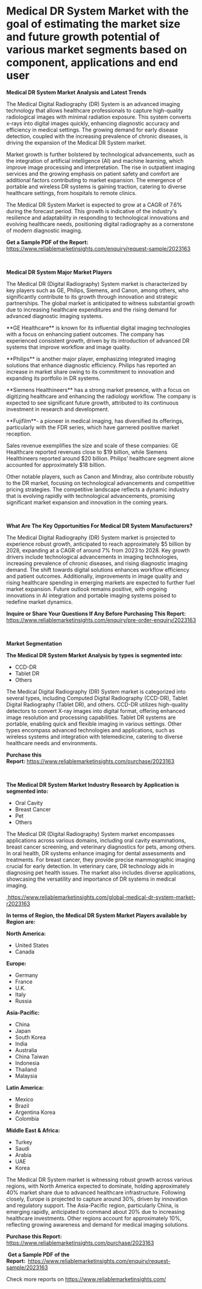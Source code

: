 <p><h1>Medical DR System Market with the goal of estimating the market size and future growth potential of various market segments based on component, applications and end user</h1></p><p><strong>Medical DR System Market Analysis and Latest Trends</strong></p>
<p><p>The Medical Digital Radiography (DR) System is an advanced imaging technology that allows healthcare professionals to capture high-quality radiological images with minimal radiation exposure. This system converts x-rays into digital images quickly, enhancing diagnostic accuracy and efficiency in medical settings. The growing demand for early disease detection, coupled with the increasing prevalence of chronic diseases, is driving the expansion of the Medical DR System market.</p><p>Market growth is further bolstered by technological advancements, such as the integration of artificial intelligence (AI) and machine learning, which improve image processing and interpretation. The rise in outpatient imaging services and the growing emphasis on patient safety and comfort are additional factors contributing to market expansion. The emergence of portable and wireless DR systems is gaining traction, catering to diverse healthcare settings, from hospitals to remote clinics.</p><p>The Medical DR System Market is expected to grow at a CAGR of 7.6% during the forecast period. This growth is indicative of the industry's resilience and adaptability in responding to technological innovations and evolving healthcare needs, positioning digital radiography as a cornerstone of modern diagnostic imaging.</p></p>
<p><strong>Get a Sample PDF of the Report:&nbsp;</strong> <a href="https://www.reliablemarketinsights.com/enquiry/request-sample/2023163?utm_campaign=2112&utm_medium=2&utm_source=Github&utm_content=ia&utm_term=29032025&utm_id=medical-dr-system">https://www.reliablemarketinsights.com/enquiry/request-sample/2023163</a></p>
<p>&nbsp;</p>
<p><strong>Medical DR System Major Market Players</strong></p>
<p><p>The Medical DR (Digital Radiography) System market is characterized by key players such as GE, Philips, Siemens, and Canon, among others, who significantly contribute to its growth through innovation and strategic partnerships. The global market is anticipated to witness substantial growth due to increasing healthcare expenditures and the rising demand for advanced diagnostic imaging systems.</p><p>**GE Healthcare** is known for its influential digital imaging technologies with a focus on enhancing patient outcomes. The company has experienced consistent growth, driven by its introduction of advanced DR systems that improve workflow and image quality. </p><p>**Philips** is another major player, emphasizing integrated imaging solutions that enhance diagnostic efficiency. Philips has reported an increase in market share owing to its commitment to innovation and expanding its portfolio in DR systems.</p><p>**Siemens Healthineers** has a strong market presence, with a focus on digitizing healthcare and enhancing the radiology workflow. The company is expected to see significant future growth, attributed to its continuous investment in research and development.</p><p>**Fujifilm**- a pioneer in medical imaging, has diversified its offerings, particularly with the FDR series, which have garnered positive market reception. </p><p>Sales revenue exemplifies the size and scale of these companies: GE Healthcare reported revenues close to $19 billion, while Siemens Healthineers reported around $20 billion. Philips’ healthcare segment alone accounted for approximately $18 billion.</p><p>Other notable players, such as Canon and Mindray, also contribute robustly to the DR market, focusing on technological advancements and competitive pricing strategies. The competitive landscape reflects a dynamic industry that is evolving rapidly with technological advancements, promising significant market expansion and innovation in the coming years.</p></p>
<p>&nbsp;</p>
<p><strong>What Are The Key Opportunities For Medical DR System Manufacturers?</strong></p>
<p><p>The Medical Digital Radiography (DR) System market is projected to experience robust growth, anticipated to reach approximately $5 billion by 2028, expanding at a CAGR of around 7% from 2023 to 2028. Key growth drivers include technological advancements in imaging technologies, increasing prevalence of chronic diseases, and rising diagnostic imaging demand. The shift towards digital solutions enhances workflow efficiency and patient outcomes. Additionally, improvements in image quality and rising healthcare spending in emerging markets are expected to further fuel market expansion. Future outlook remains positive, with ongoing innovations in AI integration and portable imaging systems poised to redefine market dynamics.</p></p>
<p><strong>Inquire or Share Your Questions If Any Before Purchasing This Report:</strong> <a href="https://www.reliablemarketinsights.com/enquiry/pre-order-enquiry/2023163?utm_campaign=2112&utm_medium=2&utm_source=Github&utm_content=ia&utm_term=29032025&utm_id=medical-dr-system">https://www.reliablemarketinsights.com/enquiry/pre-order-enquiry/2023163</a></p>
<p>&nbsp;</p>
<p><strong>Market Segmentation</strong></p>
<p><strong>The Medical DR System Market Analysis by types is segmented into:</strong></p>
<p><ul><li>CCD-DR</li><li>Tablet DR</li><li>Others</li></ul></p>
<p><p>The Medical Digital Radiography (DR) System market is categorized into several types, including Computed Digital Radiography (CCD-DR), Tablet Digital Radiography (Tablet DR), and others. CCD-DR utilizes high-quality detectors to convert X-ray images into digital format, offering enhanced image resolution and processing capabilities. Tablet DR systems are portable, enabling quick and flexible imaging in various settings. Other types encompass advanced technologies and applications, such as wireless systems and integration with telemedicine, catering to diverse healthcare needs and environments.</p></p>
<p><strong>Purchase this Report:&nbsp;</strong><a href="https://www.reliablemarketinsights.com/purchase/2023163?utm_campaign=2112&utm_medium=2&utm_source=Github&utm_content=ia&utm_term=29032025&utm_id=medical-dr-system">https://www.reliablemarketinsights.com/purchase/2023163</a></p>
<p>&nbsp;</p>
<p><strong>The Medical DR System Market Industry Research by Application is segmented into:</strong></p>
<p><ul><li>Oral Cavity</li><li>Breast Cancer</li><li>Pet</li><li>Others</li></ul></p>
<p><p>The Medical DR (Digital Radiography) System market encompasses applications across various domains, including oral cavity examinations, breast cancer screening, and veterinary diagnostics for pets, among others. In oral health, DR systems enhance imaging for dental assessments and treatments. For breast cancer, they provide precise mammographic imaging crucial for early detection. In veterinary care, DR technology aids in diagnosing pet health issues. The market also includes diverse applications, showcasing the versatility and importance of DR systems in medical imaging.</p></p>
<p><a href="https://www.reliablemarketinsights.com/global-medical-dr-system-market-r2023163?utm_campaign=2112&utm_medium=2&utm_source=Github&utm_content=ia&utm_term=29032025&utm_id=medical-dr-system">&nbsp;https://www.reliablemarketinsights.com/global-medical-dr-system-market-r2023163</a></p>
<p><strong>In terms of Region, the Medical DR System Market Players available by Region are:</strong></p>
<p>
    <p> <strong> North America: </strong>
        <ul>
            <li>United States</li>
            <li>Canada</li>
        </ul>
        </p> 
    <p> <strong> Europe: </strong>
        <ul>
            <li>Germany</li>
            <li>France</li>
            <li>U.K.</li>
            <li>Italy</li>
            <li>Russia</li>
        </ul>
        </p> 
    <p> <strong> Asia-Pacific: </strong>
        <ul>
            <li>China</li>
            <li>Japan</li>
            <li>South Korea</li>
            <li>India</li>
            <li>Australia</li>
            <li>China Taiwan</li>
            <li>Indonesia</li>
            <li>Thailand</li>
            <li>Malaysia</li>
        </ul>
        </p> 
    <p> <strong> Latin America: </strong>
        <ul>
            <li>Mexico</li>
            <li>Brazil</li>
            <li>Argentina Korea</li>
            <li>Colombia</li>
        </ul>
        </p> 
    <p> <strong> Middle East & Africa: </strong>
        <ul>
            <li>Turkey</li>
            <li>Saudi</li>
            <li>Arabia</li>
            <li>UAE</li>
            <li>Korea</li>
        </ul>
    </p>
    </p>
<p><p>The Medical DR System market is witnessing robust growth across various regions, with North America expected to dominate, holding approximately 40% market share due to advanced healthcare infrastructure. Following closely, Europe is projected to capture around 30%, driven by innovation and regulatory support. The Asia-Pacific region, particularly China, is emerging rapidly, anticipated to command about 20% due to increasing healthcare investments. Other regions account for approximately 10%, reflecting growing awareness and demand for medical imaging solutions.</p></p>
<p><strong>Purchase this Report: </strong><a href="https://www.reliablemarketinsights.com/purchase/2023163?utm_campaign=2112&utm_medium=2&utm_source=Github&utm_content=ia&utm_term=29032025&utm_id=medical-dr-system">https://www.reliablemarketinsights.com/purchase/2023163</a></p>
<p>&nbsp;<strong>Get a Sample PDF of the Report:&nbsp;&nbsp;</strong><a href="https://www.reliablemarketinsights.com/enquiry/request-sample/2023163?utm_campaign=2112&utm_medium=2&utm_source=Github&utm_content=ia&utm_term=29032025&utm_id=medical-dr-system">https://www.reliablemarketinsights.com/enquiry/request-sample/2023163</a></p>
<p><strong></strong></p>
<p>Check more reports on <a href="https://www.reliablemarketinsights.com/?utm_campaign=2112&utm_medium=2&utm_source=Github&utm_content=ia&utm_term=29032025&utm_id=medical-dr-system">https://www.reliablemarketinsights.com/</a></p>